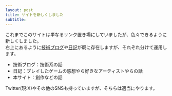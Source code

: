 ```yaml
---
layout: post
title: サイトを新しくしました
subtitle: 
---
```

これまでこのサイトは単なるリンク置き場にしていましたが、色々できるように新しくしました。  
右上にあるように[技術ブログ](https://astomih.hatenablog.com/)や[日記](https://astomih.hatenadiary.jp/)が既に存在しますが、それぞれ分けて運用します。

- 技術ブログ：技術系の話
- 日記：プレイしたゲームの感想やら好きなアーティストやらの話
- 本サイト：創作などの話  

Twitter(現:X)やその他のSNSも持っていますが、そちらは適当にやります。
